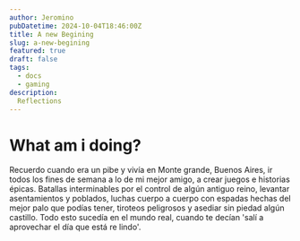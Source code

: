 ```yaml
---
author: Jeromino
pubDatetime: 2024-10-04T18:46:00Z
title: A new Begining
slug: a-new-begining
featured: true
draft: false
tags:
  - docs
  - gaming
description:
  Reflections
---
```



# What am i doing?

Recuerdo cuando era un pibe y vivía en Monte grande, Buenos Aires, ir todos los fines de semana a lo de mi mejor amigo, a crear juegos e historias épicas. Batallas interminables por el control de algún antiguo reino, levantar asentamientos y poblados, luchas cuerpo a cuerpo con espadas hechas del mejor palo que podías tener, tiroteos peligrosos y asediar sin piedad algún castillo. Todo esto sucedía en el mundo real, cuando te decían 'salí a aprovechar el día que está re lindo'.  

